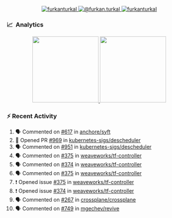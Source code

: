 <p align="center">
  <a href="https://linkedin.com/in/furkanturkal" target="blank">
    <img src="https://img.shields.io/badge/linkedin-%230077B5.svg?&style=for-the-badge&logo=linkedin&logoColor=white" alt="furkanturkal" />
  </a>
  <a href="https://medium.com/@furkan.turkal" target="blank">
    <img src="https://img.shields.io/badge/medium-%2312100E.svg?&style=for-the-badge&logo=medium&logoColor=white" alt="@furkan.turkal" />
  </a>
  <a href="https://twitter.com/furkanturkaI" target="blank">
    <img src="https://img.shields.io/badge/Twitter-1DA1F2?style=for-the-badge&logo=twitter&logoColor=white" alt="furkanturkaI" />
  </a>
</p>

### 📈 &nbsp;Analytics

<p align="center">
  <a href="https://coderstats.net/github/#Dentrax">
    <img height="180em" src="https://github-readme-stats-eight-theta.vercel.app/api?username=Dentrax&show_icons=true&theme=algolia&include_all_commits=true&count_private=true&line_height=26"/>
    <img height="180em" src="https://github-readme-stats-eight-theta.vercel.app/api/top-langs/?username=Dentrax&layout=compact&langs_count=8&theme=algolia&line_height=26"/>
  </a>
</p>

### :zap: Recent Activity

<!--START_SECTION:activity-->
1. 🗣 Commented on [#617](https://github.com/anchore/syft/issues/617) in [anchore/syft](https://github.com/anchore/syft)
2. 💪 Opened PR [#969](https://github.com/kubernetes-sigs/descheduler/pull/969) in [kubernetes-sigs/descheduler](https://github.com/kubernetes-sigs/descheduler)
3. 🗣 Commented on [#951](https://github.com/kubernetes-sigs/descheduler/issues/951) in [kubernetes-sigs/descheduler](https://github.com/kubernetes-sigs/descheduler)
4. 🗣 Commented on [#375](https://github.com/weaveworks/tf-controller/issues/375) in [weaveworks/tf-controller](https://github.com/weaveworks/tf-controller)
5. 🗣 Commented on [#374](https://github.com/weaveworks/tf-controller/issues/374) in [weaveworks/tf-controller](https://github.com/weaveworks/tf-controller)
6. 🗣 Commented on [#375](https://github.com/weaveworks/tf-controller/issues/375) in [weaveworks/tf-controller](https://github.com/weaveworks/tf-controller)
7. ❗️ Opened issue [#375](https://github.com/weaveworks/tf-controller/issues/375) in [weaveworks/tf-controller](https://github.com/weaveworks/tf-controller)
8. ❗️ Opened issue [#374](https://github.com/weaveworks/tf-controller/issues/374) in [weaveworks/tf-controller](https://github.com/weaveworks/tf-controller)
9. 🗣 Commented on [#267](https://github.com/crossplane/crossplane/issues/267) in [crossplane/crossplane](https://github.com/crossplane/crossplane)
10. 🗣 Commented on [#749](https://github.com/mgechev/revive/issues/749) in [mgechev/revive](https://github.com/mgechev/revive)
<!--END_SECTION:activity-->
